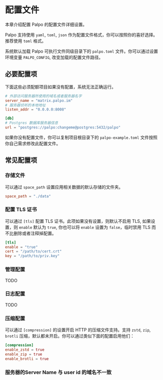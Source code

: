 # 配置文件

本章介绍配置 Palpo 的配置文件详细设置。

Palpo 支持使用 `yaml`, `toml`, `json` 作为配置文件格式，你可以按照你的喜好选择。推荐使用 `toml` 格式。

系统默认加载 Palpo 可执行文件同级目录下的 `palpo.toml` 文件。你可以通过设置环境变量 `PALPO_CONFIG`, 改变加载的配置文件路径。

## 必要配置项

下面这些必须配额项目如果没有配置，系统无法正确运行。

```toml
# 外部访问服务器所使用的域名或者服务器名字
server_name = "matrix.palpo.im"
# 服务器侦听的本地地址
listen_addr = "0.0.0.0:8008"

[db]
# Postgres 数据库服务器信息
url = "postgres://palpo:changeme@postgres:5432/palpo"
```

如果你没有配置文件，你可以复制项目根目录下的 `palpo-example.toml` 文件按照你自己需求修改此配置文件。


## 常见配置项

### 存储文件

可以通过 `space_path` 设置应用相关数据的默认存储的文件夹。

```toml
space_path = "./data"
```

### 配置 TLS 证书

可以通过 `[tls]` 配置 TLS 证书。此项如果没有设置，则默认不启用 TLS, 如果设置，则 `enable` 默认为 `true`, 你也可以将 `enable` 设置为 `false`，临时禁用 TLS 而不比删除或者注释掉配置。

```toml
[tls]
enable = "true"
cert = "/path/to/cert.crt"
key = "/path/to/priv.key"
```

### 管理配置

TODO

### 日志配置

TODO

### 压缩配置

可以通过 `[compression]` 的设置开启 HTTP 的压缩文件支持。支持 `zstd`, `zip`, `brotli` 压缩，默认都未开启。你可以通过类似下面的配置启用他们：

```toml
[compression]
enable_zstd = true
enable_zip = true
enable_brotli = true
```

### 服务器的Server Name 与 user id 的域名不一致